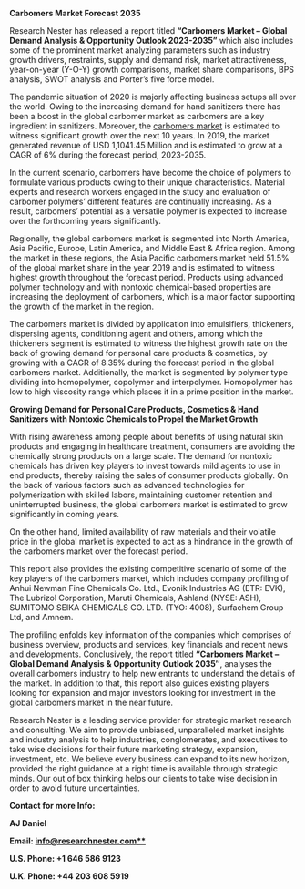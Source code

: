 ﻿**Carbomers Market Forecast 2035**

Research Nester has released a report titled **“Carbomers Market – Global Demand Analysis & Opportunity Outlook 2023-2035”** which also includes some of the prominent market analyzing parameters such as industry growth drivers, restraints, supply and demand risk, market attractiveness, year-on-year (Y-O-Y) growth comparisons, market share comparisons, BPS analysis, SWOT analysis and Porter’s five force model.

The pandemic situation of 2020 is majorly affecting business setups all over the world. Owing to the increasing demand for hand sanitizers there has been a boost in the global carbomer market as carbomers are a key ingredient in sanitizers. Moreover, the [carbomers market](https://www.researchnester.com/reports/global-carbomers-market/2811) is estimated to witness significant growth over the next 10 years. In 2019, the market generated revenue of USD 1,1041.45 Million and is estimated to grow at a CAGR of 6% during the forecast period, 2023-2035.

In the current scenario, carbomers have become the choice of polymers to formulate various products owing to their unique characteristics. Material experts and research workers engaged in the study and evaluation of carbomer polymers’ different features are continually increasing. As a result, carbomers’ potential as a versatile polymer is expected to increase over the forthcoming years significantly.

Regionally, the global carbomers market is segmented into North America, Asia Pacific, Europe, Latin America, and Middle East & Africa region. Among the market in these regions, the Asia Pacific carbomers market held 51.5% of the global market share in the year 2019 and is estimated to witness highest growth throughout the forecast period. Products using advanced polymer technology and with nontoxic chemical-based properties are increasing the deployment of carbomers, which is a major factor supporting the growth of the market in the region.

The carbomers market is divided by application into emulsifiers, thickeners, dispersing agents, conditioning agent and others, among which the thickeners segment is estimated to witness the highest growth rate on the back of growing demand for personal care products & cosmetics, by growing with a CAGR of 8.35% during the forecast period in the global carbomers market. Additionally, the market is segmented by polymer type dividing into homopolymer, copolymer and interpolymer. Homopolymer has low to high viscosity range which places it in a prime position in the market.

**Growing Demand for Personal Care Products, Cosmetics & Hand Sanitizers with Nontoxic Chemicals to Propel the Market Growth**

With rising awareness among people about benefits of using natural skin products and engaging in healthcare treatment, consumers are avoiding the chemically strong products on a large scale. The demand for nontoxic chemicals has driven key players to invest towards mild agents to use in end products, thereby raising the sales of consumer products globally. On the back of various factors such as advanced technologies for polymerization with skilled labors, maintaining customer retention and uninterrupted business, the global carbomers market is estimated to grow significantly in coming years.

On the other hand, limited availability of raw materials and their volatile price in the global market is expected to act as a hindrance in the growth of the carbomers market over the forecast period.

This report also provides the existing competitive scenario of some of the key players of the carbomers market, which includes company profiling of Anhui Newman Fine Chemicals Co. Ltd., Evonik Industries AG (ETR: EVK), The Lubrizol Corporation, Maruti Chemicals, Ashland (NYSE: ASH), SUMITOMO SEIKA CHEMICALS CO. LTD. (TYO: 4008), Surfachem Group Ltd, and Amnem.

The profiling enfolds key information of the companies which comprises of business overview, products and services, key financials and recent news and developments. Conclusively, the report titled **“Carbomers Market – Global Demand Analysis & Opportunity Outlook 2035″**, analyses the overall carbomers industry to help new entrants to understand the details of the market. In addition to that, this report also guides existing players looking for expansion and major investors looking for investment in the global carbomers market in the near future.

Research Nester is a leading service provider for strategic market research and consulting. We aim to provide unbiased, unparalleled market insights and industry analysis to help industries, conglomerates, and executives to take wise decisions for their future marketing strategy, expansion, investment, etc. We believe every business can expand to its new horizon, provided the right guidance at a right time is available through strategic minds. Our out of box thinking helps our clients to take wise decision in order to avoid future uncertainties.

**Contact for more Info:**

**AJ Daniel**

**Email: [info@researchnester.com**](mailto:info@researchnester.com)**

**U.S. Phone: +1 646 586 9123** 

**U.K. Phone: +44 203 608 5919**

